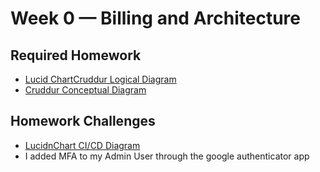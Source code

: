 # Week 0 — Billing and Architecture
## Required Homework

- [Lucid ChartCruddur Logical Diagram](https://lucid.app/lucidchart/4f50200a-b928-415b-8984-7438893550f0/edit?view_items=P2aEpHyRxF8Z&invitationId=inv_afc1738d-6791-458d-af43-780f5ba9c514)
- [Cruddur Conceptual Diagram](https://lucid.app/lucidchart/94f26238-584f-4058-a782-5dd3f534592e/edit?view_items=Pp9DLvXx_xRX&invitationId=inv_1caafa39-0a33-4c58-9e5c-be6551083676)
## Homework Challenges
- [LucidnChart CI/CD Diagram](https://lucid.app/lucidchart/a545170a-c3a9-4f4a-bfbf-b9efa28b2f28/edit?viewport_loc=24%2C-254%2C2319%2C1176%2C0_0&invitationId=inv_556eab06-dccb-4144-ae1f-6ebc067eedc1)
- I added MFA to my Admin User through the google authenticator app
